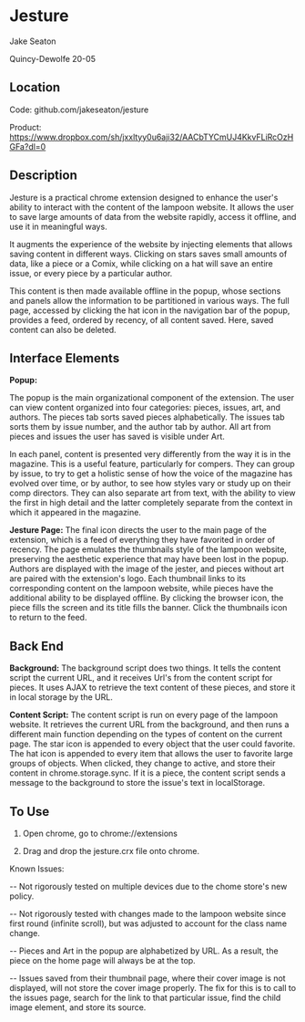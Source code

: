 Jesture
=======

Jake Seaton

Quincy-Dewolfe 20-05

Location
---
Code: github.com/jakeseaton/jesture

Product: https://www.dropbox.com/sh/jxxltyy0u6aji32/AACbTYCmUJ4KkvFLiRcOzHGFa?dl=0

Description
---
Jesture is a practical chrome extension designed to enhance the user's ability to interact with the content of the lampoon website. It allows the user to save large amounts of data from the website rapidly, access it offline, and use it in meaningful ways. 

It augments the experience of the website by injecting elements that allows saving content in different ways. Clicking on stars saves small amounts of data, like a piece or a Comix, while clicking on a hat will save an entire issue, or every piece by a particular author.

This content is then made available offline in the popup, whose sections and panels allow the information to be partitioned in various ways. The full page, accessed by clicking the hat icon in the navigation bar of the popup, provides a feed, ordered by recency, of all content saved. Here, saved content can also be deleted.

Interface Elements
---

**Popup:**

The popup is the main organizational component of the extension. The user can view content organized into four categories: pieces, issues, art, and authors. The pieces tab sorts saved pieces alphabetically. The issues tab sorts them by issue number, and the author tab by author. All art from pieces and issues the user has saved is visible under Art.

In each panel, content is presented very differently from the way it is in the magazine. This is a useful feature, particularly for compers. They can group by issue, to try to get a holistic sense of how the voice of the magazine has evolved over time, or by author, to see how styles vary or study up on their comp directors. They can also separate art from text, with the ability to view the first in high detail and the latter completely separate from the context in which it appeared in the magazine.

**Jesture Page:**
The final icon directs the user to the main page of the extension, which is a feed of everything they have favorited in order of recency. The page emulates the thumbnails style of the lampoon website, preserving the aesthetic experience that may have been lost in the popup. Authors are displayed with the image of the jester, and pieces without art are paired with the extension's logo. Each thumbnail links to its corresponding content on the lampoon website, while pieces have the additional ability to be displayed offline. By clicking the browser icon, the piece fills the screen and its title fills the banner. Click the thumbnails icon to return to the feed.

Back End
---

**Background:**
The background script does two things. It tells the content script the current URL, and it receives Url's from the content script for pieces. It uses AJAX to retrieve the text content of these pieces, and store it in local storage by the URL.

**Content Script:**
The content script is run on every page of the lampoon website. It retrieves the current URL from the background, and then runs a different main function depending on the types of content on the current page. The star icon is appended to every object that the user could favorite. The hat icon is appended to every item that allows the user to favorite large groups of objects. When clicked, they change to active, and store their content in chrome.storage.sync. If it is a piece, the content script sends a message to the background to store the issue's text in localStorage.

To Use
---

1) Open chrome, go to chrome://extensions

2) Drag and drop the jesture.crx file onto chrome.

Known Issues:

-- Not rigorously tested on multiple devices due to the chome store's new policy.

-- Not rigorously tested with changes made to the lampoon website since first round (infinite scroll), but was adjusted to account for the class name change.

-- Pieces and Art in the popup are alphabetized by URL. As a result, the piece on the home page will always be at the top.

-- Issues saved from their thumbnail page, where their cover image is not displayed, will not store the cover image properly. The fix for this is to call to the issues page, search for the link to that particular issue, find the child image element, and store its source.